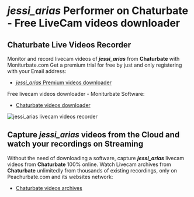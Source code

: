 # _jessi_arias_ Performer on Chaturbate - Free LiveCam videos downloader

## Chaturbate Live Videos Recorder

Monitor and record livecam videos of **_jessi_arias_** from **Chaturbate** with Moniturbate.com
Get a premium trial for free by just and only registering with your Email address:
* [_jessi_arias_ Premium videos downloader](https://moniturbate.com/request-demo-licence-key.html)

Free livecam videos downloader - Moniturbate Software:
* [Chaturbate videos downloader](https://moniturbate.com/moniturbate-download-software.html)

![_jessi_arias_ livecam videos recorder](https://peachurnet.com/templates/moniturbate-software.png)


## Capture _jessi_arias_ videos from the Cloud and watch your recordings on Streaming

Without the need of downloading a software, capture **_jessi_arias_** livecam videos from **Chaturbate** 100% online.
Watch Livecam archives from **Chaturbate** unlimitedly from thousands of existing recordings, only on Peachurbate.com and its websites network:
* [Chaturbate videos archives](https://peachurnet.com/)
